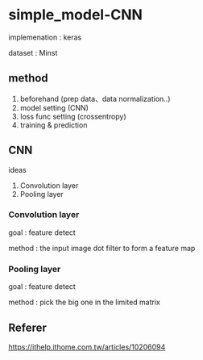# simple_model-CNN

implemenation : keras

dataset : Minst

## method
1. beforehand (prep data、data normalization..)
2. model setting (CNN)
3. loss func setting (crossentropy)
4. training & prediction

## CNN

ideas
1. Convolution layer
2. Pooling layer

### Convolution layer

goal : feature detect

method : the input image dot filter to form a feature map

### Pooling layer

goal : feature detect

method : pick the big one in the limited matrix

## Referer

https://ithelp.ithome.com.tw/articles/10206094
